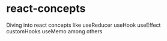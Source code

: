 # react-concepts
Diving into react concepts like useReducer useHook useEffect customHooks useMemo among others
